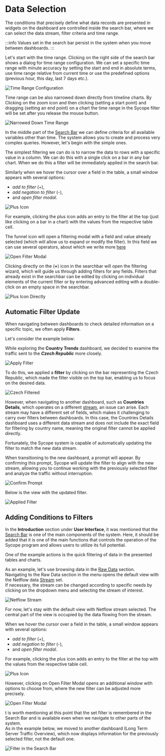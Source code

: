 # Data Selection

The conditions that precisely define what data records are presented in widgets on the dashboard are controlled inside the search bar, where we can select the data stream, filter criteria and time range. 

:::info
Values set in the search bar persist in the system when you move between dashboards.
:::

Let's start with the time range. Clicking on the right side of the search bar shows a dialog for time range configuration. We can set a specific time range with minute accuracy by setting the start and end in absolute terms, use time range relative from current time or use the predefined options (previous hour, this day, last 7 days etc.). 

![Time Range Configuration](assets/time-range-configuration.png)

Time range can be also narrowed down directly from timeline charts. By Clicking on the zoom icon and then clicking (setting a start point) and dragging (setting an end point) on a chart the time range in the Sycope filter will be set after you release the mouse button. 

![Narrowed Down Time Range](assets/narrowed-down.png)

In the middle part of the [Search Bar](/Introduction/User-Interface#search-bar) we can define criteria for all available variables other than time. The system allows you to create and process very complex queries. However, let's begin with the simple ones. 

The simplest filtering we can do is to narrow the data to rows with a specific value in a column. We can do this with a single click on a bar in any bar chart. When we do this a filter will be immediately applied in the search bar.  

Similarly when we hover the cursor over a field in the table, a small window appears with several options: 
- *add to filter* (+), 
- *add negation to filter* (-), 
- and *open filter modal*.

![Plus Icon](assets/Plus-Icon.png)

For example, clicking the plus icon adds an entry to the filter at the top (just like clicking on a bar in a chart) with the values from the respective table cell. 

The funnel icon will open a filtering modal with a field and value already selected (which will allow us to expand or modify the filter). In this field we can use several operators, about which we write more [here](/User-Guide/Tips/Filtering)

![Open Filter Modal](assets/Open-Filter-Modal.png)

Clicking directly on the (**+**) icon in the searchbar will open the filtering wizard, which will guide us through adding filters for any fields. Filters that already exist in the searchbar can be edited by clicking on individual elements of the current filter or by entering advanced editing with a double-click on an empty space in the searchbar. 

![Plus Icon Directly](assets/Plus-Icon-d.png)


## Automatic Filter Update

When navigating between dashboards to check detailed information on a specific topic, we often apply **Filters**. 

Let's consider the example below:

While exploring the **Country Trends** dashboard, we decided to examine the traffic sent to the ***Czech Republic*** more closely. 

![Apply Filter](assets/Click-Czech.png)

To do this, we applied a **filter** by clicking on the bar representing the Czech Republic, which made the filter visible on the top bar, enabling us to focus on the desired data.

![Czech Filtered](assets/Czech-Filtered.png)

However, when navigating to another dashboard, such as **Countries Details**, which operates on a different [stream](/Introduction/Streams), an issue can arise. Each stream may have a different set of fields, which makes it challenging to carry over filters between dashboards. In this case, the Countries Details dashboard uses a different data stream and does not include the exact field for filtering by country name, meaning the original filter cannot be applied directly.

Fortunately, the Sycope system is capable of automatically updating the filter to match the new data stream.

When transitioning to the new dashboard, a prompt will appear. By confirming this prompt, Sycope will update the filter to align with the new stream, allowing you to continue working with the previously selected filter and analyze the traffic without interruption.

![Confirm Prompt](assets/Confirm-Prompt.png)

Below is the view with the updated filter.

![Applied Filter](assets/Applied-Filter.png)


## Adding Conditions to Filters

In the **Introduction** section under **User Interface**, it was mentioned that the [Search Bar](/Introduction/User-Interface#search-bar) is one of the main components of the system. Here, it should be added that it is one of the main functions that controls the operation of the Sycope program and allows users to utilize its full potential.

One of the example actions is the quick filtering of data in the presented tables and charts.

As an example, let's use browsing data in the [Raw Data](/User-Guide/Raw-Data) section.  
Navigating to the Raw Data section in the menu opens the default view with the Netflow data [Stream](/Introduction/Streams) set.  
If necessary, the stream can be changed according to specific needs by clicking on the dropdown menu and selecting the stream of interest.  

![Netflow Stream](assets/Netflow-Stream.png)

For now, let's stay with the default view with Netflow stream selected.
The central part of the view is occupied by the data flowing from the stream.

When we hover the cursor over a field in the table, a small window appears with several options: 
- *add to filter* (+), 
- *add negation to filter* (-), 
- and *open filter modal*.

For example, clicking the plus icon adds an entry to the filter at the top with the values from the respective table cell.

![Plus Icon](assets/Plus-Icon.png)

However, clicking on Open Filter Modal opens an additional window with options to choose from, where the new filter can be adjusted more precisely.

![Open Filter Modal](assets/Open-Filter-Modal.png)

t is worth mentioning at this point that the set filter is remembered in the Search Bar and is available even when we navigate to other parts of the system.  
As in the example below, we moved to another dashboard (Long Term Server Traffic Overview), which now displays information for the previously selected filter, not the default one.

![Filter in the Search Bar](assets/Filter-in-Search-Bar.png)

